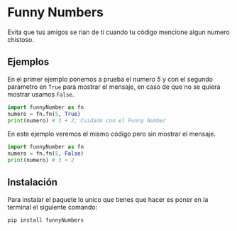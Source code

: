 # Funny Numbers
Evita que tus amigos se rian de ti cuando tu código mencione algun numero chistoso.

## Ejemplos
En el primer ejemplo ponemos a prueba el numero _5_ y con el segundo parametro en `True` para mostrar el mensaje, en caso de que no se quiera mostrar usamos `False`.
```py
import funnyNumber as fn
numero = fn.fn(5, True)
print(numero) # 3 + 2, Cuidado con el Funny Number
```
En este ejemplo veremos el mismo código pero sin mostrar el mensaje.

```py
import funnyNumber as fn
numero = fn.fn(5, False)
print(numero) # 3 + 2
```

## Instalación
Para instalar el paquete lo unico que tienes que hacer es poner en la terminal el siguiente comando:

```bash
pip install funnyNumbers
```
